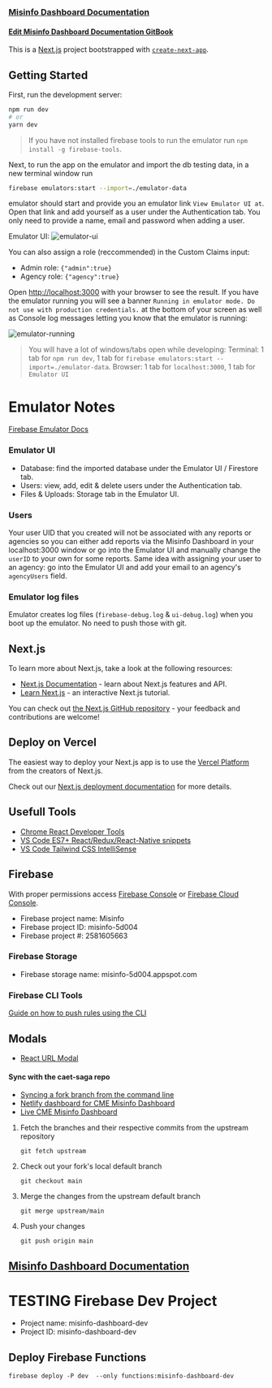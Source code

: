 ### [Misinfo Dashboard Documentation](https://center-for-media-engagement.gitbook.io/misinfo-dashboard/)

#### [Edit Misinfo Dashboard Documentation GitBook](https://app.gitbook.com/o/tmOnCbkSzYuWj7EVbFqg/s/h5B8zKreIfyiUKOT1awO/)

This is a [Next.js](https://nextjs.org/) project bootstrapped with [`create-next-app`](https://github.com/vercel/next.js/tree/canary/packages/create-next-app).

## Getting Started

First, run the development server:

```bash
npm run dev
# or
yarn dev
```

> If you have not installed firebase tools to run the emulator run `npm install -g firebase-tools`.

Next, to run the app on the emulator and import the db testing data, in a new terminal window run 

```bash
firebase emulators:start --import=./emulator-data
``` 

emulator should start and provide you an emulator link `View Emulator UI at`. Open that link and add yourself as a user under the Authentication tab. You only need to provide a name, email and password when adding a user. 

Emulator UI:
![emulator-ui](https://media.github.austin.utexas.edu/user/3619/files/1012c2ee-b9b2-4529-8914-2e0455af9bda)

You can also assign a role (reccommended) in the Custom Claims input:
- Admin role: `{"admin":true}`
- Agency role: `{"agency":true}`

Open [http://localhost:3000](http://localhost:3000) with your browser to see the result. If you have the emulator running you will see a banner `Running in emulator mode. Do not use with production credentials.` at the bottom of your screen as well as Console log messages letting you know that the emulator is running:

![emulator-running](https://media.github.austin.utexas.edu/user/3619/files/fa9f1c63-1f3a-4dd2-b0d3-2ca3ab6b86f0)

> You will have a lot of windows/tabs open while developing: Terminal: 1 tab for `npm run dev`, 1 tab for `firebase emulators:start --import=./emulator-data`. Browser: 1 tab for `localhost:3000`, 1 tab for `Emulator UI`

# Emulator Notes

[Firebase Emulator Docs](https://firebase.google.com/docs/emulator-suite/connect_and_prototype?database=Firestore)

### Emulator UI
- Database: find the imported database under the Emulator UI / Firestore tab.
- Users: view, add, edit & delete users under the Authentication tab.
- Files & Uploads: Storage tab in the Emulator UI.

### Users

Your user UID that you created will not be associated with any reports or agencies so you can either add reports via the Misinfo Dashboard in your localhost:3000 window or go into the Emulator UI and manually change the `userID` to your own for some reports. Same idea with assigning your user to an agency: go into the Emulator UI and add your email to an agency's `agencyUsers` field.

### Emulator log files

Emulator creates log files (`firebase-debug.log` & `ui-debug.log`) when you boot up the emulator. No need to push those with git. 



## Next.js

To learn more about Next.js, take a look at the following resources:

- [Next.js Documentation](https://nextjs.org/docs) - learn about Next.js features and API.
- [Learn Next.js](https://nextjs.org/learn) - an interactive Next.js tutorial.

You can check out [the Next.js GitHub repository](https://github.com/vercel/next.js/) - your feedback and contributions are welcome!

## Deploy on Vercel

The easiest way to deploy your Next.js app is to use the [Vercel Platform](https://vercel.com/new?utm_medium=default-template&filter=next.js&utm_source=create-next-app&utm_campaign=create-next-app-readme) from the creators of Next.js.

Check out our [Next.js deployment documentation](https://nextjs.org/docs/deployment) for more details.

## Usefull Tools

- [Chrome React Developer Tools](https://chrome.google.com/webstore/detail/react-developer-tools/fmkadmapgofadopljbjfkapdkoienihi)
- [VS Code ES7+ React/Redux/React-Native snippets](https://marketplace.visualstudio.com/items?itemName=dsznajder.es7-react-js-snippets)
- [VS Code Tailwind CSS IntelliSense](https://marketplace.visualstudio.com/items?itemName=bradlc.vscode-tailwindcss)

## Firebase

With proper permissions access [Firebase Console](https://console.firebase.google.com/) or [Firebase Cloud Console](https://console.cloud.google.com/welcome?project=misinfo-5d004).

- Firebase project name: Misinfo
- Firebase project ID: misinfo-5d004
- Firebase project #: 2581605663

### Firebase Storage

- Firebase storage name: misinfo-5d004.appspot.com
### Firebase CLI Tools

[Guide on how to push rules using the CLI](https://firebase.google.com/docs/firestore/security/get-started#use_the_firebase_cli)

## Modals

* [React URL Modal](https://github.com/remoteoss/react-url-modal)

#### Sync with the caet-saga repo

* [Syncing a fork branch from the command line](https://docs.github.com/en/pull-requests/collaborating-with-pull-requests/working-with-forks/syncing-a-fork#syncing-a-fork-branch-from-the-command-line)
* [Netlify dashboard for CME Misinfo Dashboard](https://app.netlify.com/sites/misinfo-dashboard/overview)
* [Live CME Misinfo Dashboard](https://misinfo-dashboard.netlify.app/dashboard)

1.  Fetch the branches and their respective commits from the upstream repository

    `git fetch upstream`
2.  Check out your fork's local default branch

    `git checkout main`
3.  Merge the changes from the upstream default branch

    `git merge upstream/main`
4.  Push your changes

    `git push origin main`

## [Misinfo Dashboard Documentation](http://localhost:5000/o/tmOnCbkSzYuWj7EVbFqg/s/h5B8zKreIfyiUKOT1awO/)

# TESTING Firebase Dev Project

- Project name: misinfo-dashboard-dev
- Project ID: misinfo-dashboard-dev

## Deploy Firebase Functions

`firebase deploy -P dev  --only functions:misinfo-dashboard-dev`

<!-- TODO: fix netlify deployment issue with yarn file -->
